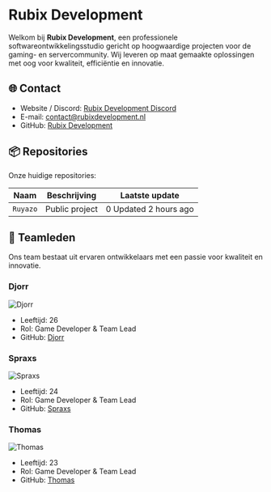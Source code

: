 # Rubix Development

Welkom bij **Rubix Development**, een professionele softwareontwikkelingsstudio gericht op hoogwaardige projecten voor de gaming- en servercommunity. Wij leveren op maat gemaakte oplossingen met oog voor kwaliteit, efficiëntie en innovatie.

## 🌐 Contact

- Website / Discord: [Rubix Development Discord](https://discord.rubixdevelopment.nl)  
- E-mail: contact@rubixdevelopment.nl  
- GitHub: [Rubix Development](https://github.com/Rubix-Development)

## 📦 Repositories

Onze huidige repositories:  

| Naam | Beschrijving | Laatste update |
|------|--------------|----------------|
| `Ruyazo` | Public project | 0 Updated 2 hours ago |

## 👥 Teamleden

Ons team bestaat uit ervaren ontwikkelaars met een passie voor kwaliteit en innovatie.

### Djorr
![Djorr](https://i.imgur.com/a/fVbuj8m.png)  
- Leeftijd: 26  
- Rol: Game Developer & Team Lead  
- GitHub: [Djorr](https://github.com/Djorr)

### Spraxs
![Spraxs](https://i.imgur.com/a/fVbuj8m.png)  
- Leeftijd: 24  
- Rol: Game Developer & Team Lead  
- GitHub: [Spraxs](https://github.com/spraxs)  

### Thomas
![Thomas](https://i.imgur.com/a/fVbuj8m.png)  
- Leeftijd: 23  
- Rol: Game Developer & Team Lead  
- GitHub: [Thomas](https://github.com/thomasberrens)  
